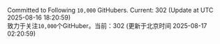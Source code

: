 Committed to Following `10,000` GitHubers. Current: <!-- FOLLOWING_COUNT -->302<!-- FOLLOWING_COUNT --> (Update at UTC <!-- LAST_UPDATED -->2025-08-16 18:20:59<!-- LAST_UPDATED -->)<br>
致力于关注`10,000`个GitHuber。当前：<!-- FOLLOWING_COUNT -->302<!-- FOLLOWING_COUNT --> (更新于北京时间 <!-- LAST_UPDATED_CST -->2025-08-17 02:20:59<!-- LAST_UPDATED_CST -->)
